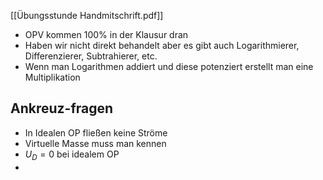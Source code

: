 [[Übungsstunde Handmitschrift.pdf]]
- OPV kommen 100% in der Klausur dran
- Haben wir nicht direkt behandelt aber es gibt auch Logarithmierer, Differenzierer, Subtrahierer, etc.
- Wenn man Logarithmen addiert und diese potenziert erstellt man eine Multiplikation
## Ankreuz-fragen
- In Idealen OP fließen keine Ströme
- Virtuelle Masse muss man kennen
- $U_{D}=0$ bei idealem OP
- 